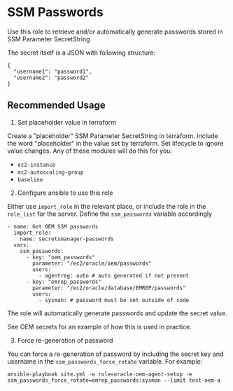 # SSM Passwords

Use this role to retrieve and/or automatically generate passwords stored in SSM Parameter SecretString

The secret itself is a JSON with following structure:

```
{
  "username1": "password1",
  "username2": "password2"
}
```

## Recommended Usage

1. Set placeholder value in terraform

Create a "placeholder" SSM Parameter SecretString in terraform.
Include the word "placeholder" in the value set by terraform.
Set lifecycle to ignore value changes.
Any of these modules will do this for you:
- `ec2-instance`
- `ec2-autoscaling-group`
- `baseline`

2. Configure ansible to use this role

Either use `import_role` in the relevant place, or include the
role in the `role_list` for the server.  Define the `ssm_passwords`
variable accordingly

```
- name: Get OEM SSM passwords
  import_role:
    name: secretsmanager-passwords
  vars:
    ssm_passwords:
      - key: "oem_passwords"
        parameter: "/ec2/oracle/oem/passwords"
        users:
          - agentreg: auto # auto generated if not present
      - key: "emrep_passwords"
        parameter: "/ec2/oracle/database/EMREP/passwords"
        users:
          - sysman: # password must be set outside of code
```

The role will automatically generate passwords and update the
secret value.

See OEM secrets for an example of how this is used in practice.

3. Force re-generation of password

You can force a re-generation of password by including the secret key and username
in the `ssm_passwords_force_rotate` variable.  For example:

```
ansible-playbook site.yml -e role=oracle-oem-agent-setup -e ssm_passwords_force_rotate=emrep_passwords:sysman --limit test-oem-a
```
